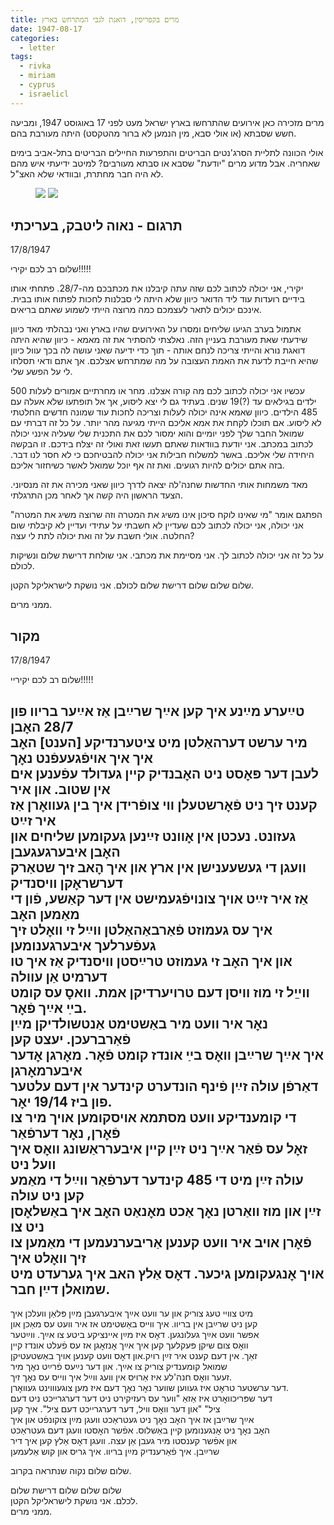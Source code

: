 ```yaml
---
title: מרים בקפריסין, דואגת לגבי המתרחש בארץ
date: 1947-08-17
categories:
  - letter
tags:
  - rivka
  - miriam
  - cyprus
  - israelicl
---
```


מרים מזכירה כאן אירועים שהתרחשו בארץ ישראל מעט לפני 17 באוגוסט 1947,
ומביעה חשש שסבתא (או אולי סבא, מין הנמען לא ברור מהטקסט) היתה מעורבת בהם.

אולי הכוונה לתליית הסרג'נטים הבריטים והתפרעות החיילים הבריטים בתל-אביב בימים שאחריה.
אבל מדוע מרים "יודעת" שסבא או סבתא מעורבים?
למיטב ידיעתי איש מהם לא היה חבר מחתרת, ובוודאי שלא האצ"ל.

<figure class="half">
    <a  href="/pupko-papers/assets/images/1947-08-17-miriam-1.jpg">
    <img src="/pupko-papers/assets/images/1947-08-17-miriam-1.jpg"></a>
    <a  href="/pupko-papers/assets/images/1947-08-17-miriam-2.jpg">
    <img src="/pupko-papers/assets/images/1947-08-17-miriam-2.jpg"></a>
</figure>

## תרגום - נאוה ליטבק, בעריכתי
17/8/1947

שלום רב לכם יקירי!!!!!

יקירי, אני יכולה לכתוב לכם שזה עתה קיבלנו את מכתבכם מה-28/7. פתחתי אותו בידיים רועדות
עוד ליד הדואר כיוון שלא היתה לי סבלנות לחכות לפתוח אותו בבית. אינכם יכולים לתאר לעצמכם
כמה מרוצה הייתי לשמוע שאתם בריאים.

אתמול בערב הגיעו שליחים ומסרו על האירועים שהיו בארץ ואני נבהלתי מאד כיוון שידעתי שאת
מעורבת בעניין הזה. נאלצתי להסתיר את זה מאמא - כיוון שהיא היתה דואגת נורא והייתי צריכה
לנחם אותה - תוך כדי ידיעה שאני עושה לה בכך עוול כיוון שהיא חייבת לדעת את האמת העצובה
על מה שמתרחש אצלכם. אך אתם ודאי תסלחו לי על הפשע שלי.

עכשיו אני יכולה לכתוב לכם מה קורה אצלנו. מחר או מחרתיים אמורים לעלות 500 ילדים בגילאים
עד (?)19 שנים. בעתיד גם לי יצא ליסוע, אך אל תופתעו שלא אעלה עם 485 הילדים. כיוון שאמא
אינה יכולה לעלות וצריכה לחכות עוד שמונה חדשים החלטתי לא ליסוע. אם תוכלו לקחת את אמא
אליכם הייתי מגיעה מהר יותר. על כל זה דברתי עם שמואל החבר שלך לפני יומיים והוא ימסור לכם
את התכנית שלי שעליה אינני יכולה לכתוב במכתב. אני יודעת בוודאות שאתם תעשו זאת ואולי
זה יצלח בידכם. זו הבקשה היחידה שלי אליכם. באשר למשלוח חבילות אני יכולה להבטיחכם כי לא
חסר לנו דבר. בזה אתם יכולים להיות רגועים. ואת זה  אף יוכל שמואל לאשר כשיחזור אליכם.

מאד משמחות אותי החדשות שחנה'לה יצאה לדרך כיוון שאני מכירה את זה מנסיוני. הצעד הראשון
היה קשה אך לאחר מכן התרגלתי.

הפתגם אומר "מי שאינו לוקח סיכון אינו משיג את המטרה וזה שרוצה משיג את המטרה" אני יכולה,
אני יכולה לכתוב לכם שעדיין לא חשבתי על עתידי ועדיין לא קיבלתי שום החלטה. אולי חשבת על זה
ואת יכולה לתת לי עצה?

על כל זה אני יכולה לכתוב לך. אני מסיימת את מכתבי. אני שולחת דרישת שלום ונשיקות לכולם.

שלום שלום   שלום   דרישת שלום
לכולם. אני נושקת לישראליקל הקטן.

ממני מרים.

## מקור
17/8/1947

שלום רב לכם יקיריי!!!!!

טײַערע מײַנע  איך קען אײַך שרײַבן אַז אײַער בריוו פון 28/7 האׇבן  
מיר ערשט דערהאַלטן מיט ציטערנדיקע [הענט] האׇב איך איך אויפֿגעעפֿנט נאׇך  
לעבן דער פּאׇסט ניט האׇבנדיק קיין געדולד עפֿענען אים אין שטוב. און איר  
קענט זיך ניט פֿאׇרשטעלן ווי צופֿרידן איך בין געוואׇרן אַז איר זײַט  
געזונט. נעכטן אין אׇוונט זײַנען געקומען שליחים און האׇבן איבערגעגעבן  
וועגן די געשעענישן אין ארץ און איך הׇאב זיך שטאַרק דערשראׇקן וויסנדיק  
אַז איר זײַט אויך צונויפֿגעמישט אין דער קאַשע, פֿון די מאַמען האׇב  
איך עס געמוזט פֿאַרבאַהאַלטן ווײַל זי וואׇלט זיך געפֿערלעך איבערגענומען  
און איך האׇב זי געמוזט טרײַסטן וויסנדיק אַז איך טו דערמיט אַן עוולה  
ווײַַל זי מוז וויסן דעם טרויערדיקן אמת. וואסׇ עס קומט בײַ אײַך פֿאׇר.  
נאׇר איר וועט מיר באַשטימט אַנטשולדיקן מײַן פֿאַרברעכן. יעצט קען  
איך אײַך שרײַבן וואׇס בײַ אונדז קומט פֿאׇר. מאׇרגן אׇדער איבערמאׇרגן  
דאַרפֿן עולה זײַן פֿינף הונדערט קינדער אין דעם עלטער פון ביז 19/14 יאׇר.  
די קומענדיקע וועט מסתּמא אויסקומען אויך מיר צו פֿאׇרן, נאׇר דערפֿאַר  
זאׇל עס פֿאַר אײַך ניט זײַן  קיין איבערראַשונג וואׇס איך וועל ניט  
עולה זײַן מיט די 485 קינדער דערפֿאַר ווײַל די מאַמע קען ניט עולה  
זײַן און מוז וואַרטן נאׇך אַכט מאׇנאַט האׇב איך באַשלאׇסן ניט צו  
פֿאׇרן אויב איר וועט קענען אַריבערנעמען די מאַמען צו זיך וואׇלט איך  
אויך אׇנגעקומען גיכער. דאׇס אַלץ האב איך גערעדט מיט שמואלן דײַן חבר.  
-  
מיט צוויי טעג צוריק און ער וועט אײַך איבערגעבן מײַן פּלאַן וועלכן איך  
קען ניט שרײַבן אין בריוו. איך ווייס באַשטימט אז איר וועט עס מאַכן און  
אפשר וועט אײַך געלונגען. דאׇס איז מײַן איינציקע ביטע צו אײַך. ווײַטער  
וואׇס צום שיקן פּעקלעך קען איך אײַך אׇנזאׇגן אז עס פֿעלט אונדז קיין  
זאַך. אין דעם קענט איר זײַן רויִק.און דאׇס וועט קענען אויך באַשטעטיקן  
שמואל קומענדיק צוריק צו אײַך. און דער נײַעס פֿרײַט נאׇך מיר  
זעער וואׇס חנה'לע איז אַרויס אין וועג ווײַל איך ווייס עס נאׇך זיך.  
דער ערשטער טראׇט איז געווען שווער נאׇר נאׇך דעם איז מען צוגעוווינט געוואׇרן.  
דער שפּריכוואׇרט איז אַזאַ "ווער עס רעזיקירט ניט דער דערגרײכט ניט דעם  
ציל" "און דער וואׇס וויל, דער דערגרייכט דעם ציל". איך קען  
אײַך שרײַבן אז איך האׇב נאׇך ניט געטראַכט וועגן מײַן צוקונפֿט און איך  
האׇב נאׇך ניט אׇנגענומען קיין באַשלוס. אפֿשר האׇסטו וועגן דעם געטראַכט  
און אפֿשר קענסטו מיר געבן אַן עצה. וועגן דאׇס אַלץ קען איך דיר  
שרײַבן. איך פֿאַרענדיק מײַן בריוו. איך גריס און קוש אַלעמען  
  
שלום שלום נקוה שנתראה בקרוב.  
  
שלום שלום   שלום   דרישת שלום  
לכלם.   אני נושקת לישראליקל הקטן.  
ממני מרים.  
